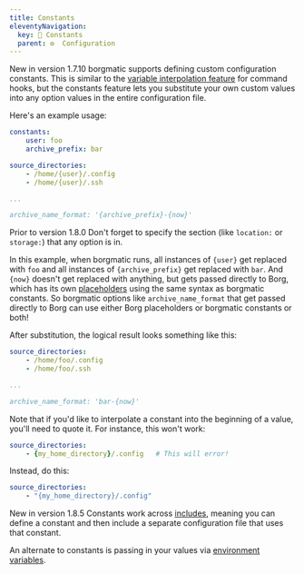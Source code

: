 ```yaml
---
title: Constants
eleventyNavigation:
  key: 🟰 Constants
  parent: ⚙️  Configuration
---
```

<span class="minilink minilink-addedin">New in version 1.7.10</span> borgmatic
supports defining custom configuration constants. This is similar to the
[variable interpolation
feature](https://torsion.org/borgmatic/reference/configuration/command-hooks/#variable-interpolation)
for command hooks, but the constants feature lets you substitute your own custom
values into any option values in the entire configuration file.

Here's an example usage:

```yaml
constants:
    user: foo
    archive_prefix: bar

source_directories:
    - /home/{user}/.config
    - /home/{user}/.ssh

...

archive_name_format: '{archive_prefix}-{now}'
```

<span class="minilink minilink-addedin">Prior to version 1.8.0</span> Don't
forget to specify the section (like `location:` or `storage:`) that any option
is in.

In this example, when borgmatic runs, all instances of `{user}` get replaced
with `foo` and all instances of `{archive_prefix}` get replaced with `bar`.
And `{now}` doesn't get replaced with anything, but gets passed directly to
Borg, which has its own
[placeholders](https://borgbackup.readthedocs.io/en/stable/usage/help.html#borg-help-placeholders)
using the same syntax as borgmatic constants. So borgmatic options like
`archive_name_format` that get passed directly to Borg can use either Borg
placeholders or borgmatic constants or both!

After substitution, the logical result looks something like this:

```yaml
source_directories:
    - /home/foo/.config
    - /home/foo/.ssh

...

archive_name_format: 'bar-{now}'
```

Note that if you'd like to interpolate a constant into the beginning of a
value, you'll need to quote it. For instance, this won't work:

```yaml
source_directories:
    - {my_home_directory}/.config   # This will error!
```

Instead, do this:

```yaml
source_directories:
    - "{my_home_directory}/.config"
```

<span class="minilink minilink-addedin">New in version 1.8.5</span> Constants
work across
[includes](https://torsion.org/borgmatic/reference/configuration/includes/),
meaning you can define a constant and then include a separate configuration file
that uses that constant.

An alternate to constants is passing in your values via [environment
variables](https://torsion.org/borgmatic/reference/configuration/environment-variables/).
